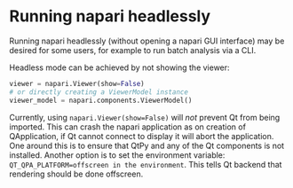 # Running napari headlessly

Running napari headlessly (without opening a napari GUI interface) may be
desired for some users, for example to run batch analysis via a CLI.

Headless mode can be achieved by not showing the viewer:

```python
viewer = napari.Viewer(show=False)
# or directly creating a ViewerModel instance
viewer_model = napari.components.ViewerModel()
```

Currently, using `napari.Viewer(show=False)` will *not* prevent
Qt from being imported. This can crash the napari application as on creation
of QApplication, if Qt cannot connect to display it will abort the application.
One around this is to ensure that QtPy and any of the Qt components is not
installed. Another option is to set the environment variable:
`QT_QPA_PLATFORM=offscreen in the environment`. This tells Qt backend that
rendering should be done offscreen.
